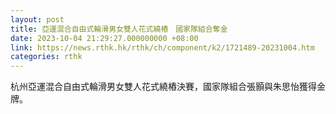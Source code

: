 ```yaml
---
layout: post
title: 亞運混合自由式輪滑男女雙人花式繞樁　國家隊組合奪金
date: 2023-10-04 21:29:27.000000000 +08:00
link: https://news.rthk.hk/rthk/ch/component/k2/1721489-20231004.htm
categories: rthk
---
```


杭州亞運混合自由式輪滑男女雙人花式繞樁決賽，國家隊組合張顥與朱思怡獲得金牌。
